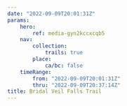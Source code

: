 ```yaml
---
date: "2022-09-09T20:01:31Z"
params:
    hero:
        ref: media-gyn2kccxcqb5
    nav:
        collection:
            trails: true
        place:
            ca/bc: false
    timeRange:
        from: "2022-09-09T20:01:31Z"
        thru: "2022-09-09T20:37:14Z"
title: Bridal Veil Falls Trail
---
```

